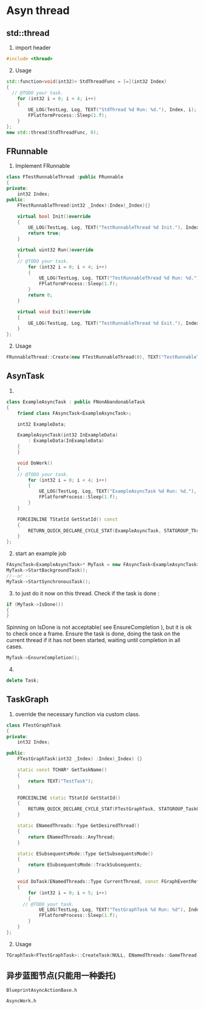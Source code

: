 # Asyn thread

## std::thread
1. import header
```c++
#include <thread>
```
2. Usage
```c++
std::function<void(int32)> StdThreadFunc = [=](int32 Index)
{
  // @TODO your task.
	for (int32 i = 0; i < 4; i++)
	{
		UE_LOG(TestLog, Log, TEXT("StdThread %d Run: %d."), Index, i);
		FPlatformProcess::Sleep(1.f);
	}
};
new std::thread(StdThreadFunc, 0);
```
## FRunnable
1. Implement FRunnable
```c++
class FTestRunnableThread :public FRunnable
{
private:
	int32 Index;
public:
	FTestRunnableThread(int32 _Index):Index(_Index){}

	virtual bool Init()override
	{
		UE_LOG(TestLog, Log, TEXT("TestRunnableThread %d Init."), Index);
		return true;
	}

	virtual uint32 Run()override
	{
    // @TODO your task.
		for (int32 i = 0; i < 4; i++)
		{
			UE_LOG(TestLog, Log, TEXT("TestRunnableThread %d Run: %d."), Index, i);
			FPlatformProcess::Sleep(1.f);
		}
		return 0;
	}

	virtual void Exit()override
	{
		UE_LOG(TestLog, Log, TEXT("TestRunnableThread %d Exit."), Index);
	}
};
```
2. Usage
```c++
FRunnableThread::Create(new FTestRunnableThread(0), TEXT("TestRunnableThread"));
```
## AsynTask
1. 
```c++
class ExampleAsyncTask : public FNonAbandonableTask
{
	friend class FAsyncTask<ExampleAsyncTask>;

	int32 ExampleData;

	ExampleAsyncTask(int32 InExampleData)
		: ExampleData(InExampleData)
	{
	}

	void DoWork()
	{
    // @TODO your task.
		for (int32 i = 0; i < 4; i++)
		{
			UE_LOG(TestLog, Log, TEXT("ExampleAsyncTask %d Run: %d."), ExampleData, i);
			FPlatformProcess::Sleep(1.f);
		}
	}

	FORCEINLINE TStatId GetStatId() const
	{
		RETURN_QUICK_DECLARE_CYCLE_STAT(ExampleAsyncTask, STATGROUP_ThreadPoolAsyncTasks);
	}
};
```
2. start an example job
```c++
FAsyncTask<ExampleAsyncTask>* MyTask = new FAsyncTask<ExampleAsyncTask>( 5 );
MyTask->StartBackgroundTask();
//--or --
MyTask->StartSynchronousTask();
```
3. to just do it now on this thread. Check if the task is done :
```c++
if (MyTask->IsDone())
{
}
```
Spinning on IsDone is not acceptable( see EnsureCompletion ), but it is ok to check once a frame.
Ensure the task is done, doing the task on the current thread if it has not been started, waiting until completion in all cases.
```c++
MyTask->EnsureCompletion();
```
4. 
```c++
delete Task;
```
## TaskGraph
1. override the necessary function via custom class.
```c++
class FTestGraphTask
{
private:
	int32 Index;

public:
	FTestGraphTask(int32 _Index) :Index(_Index) {}

	static const TCHAR* GetTaskName()
	{
		return TEXT("TestTask");
	}

	FORCEINLINE static TStatId GetStatId()
	{
		RETURN_QUICK_DECLARE_CYCLE_STAT(FTestGraphTask, STATGROUP_TaskGraphTasks);
	}

	static ENamedThreads::Type GetDesiredThread()
	{
		return ENamedThreads::AnyThread;
	}

	static ESubsequentsMode::Type GetSubsequentsMode()
	{
		return ESubsequentsMode::TrackSubsequents;
	}

	void DoTask(ENamedThreads::Type CurrentThread, const FGraphEventRef& MyCompletionGraphEvent)
	{
		for (int32 i = 0; i < 5; i++)
		{
      // @TODO your task.
			UE_LOG(TestLog, Log, TEXT("TestGraphTask %d Run: %d"), Index, i);
			FPlatformProcess::Sleep(1.f);
		}
	}
};
```
2. Usage
```c++
TGraphTask<FTestGraphTask>::CreateTask(NULL, ENamedThreads::GameThread).ConstructAndDispatchWhenReady(0);
```

## 异步蓝图节点(只能用一种委托)

`BlueprintAsyncActionBase.h`

`AsyncWork.h`